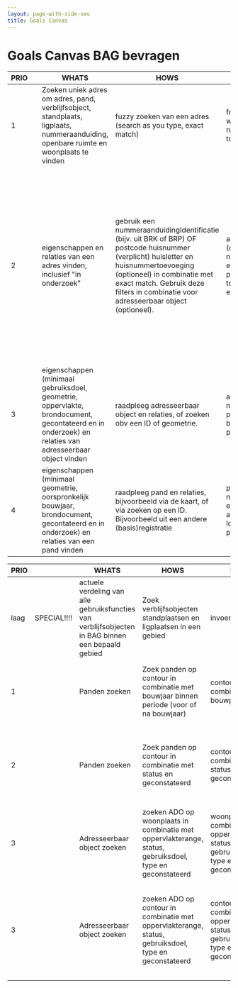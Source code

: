 ```yaml
---
layout: page-with-side-nav
title: Goals Canvas
---
```

# Goals Canvas BAG bevragen

| PRIO | | WHATS | HOWS | INPUT | OUTPUT | GOALS  | STORIES |
|------|-|-------|------|-------|--------|--------|---------|
| 1    | | Zoeken  uniek adres om adres, pand, verblijfsobject, standplaats, ligplaats, nummeraanduiding, openbare ruimte en woonplaats te vinden | fuzzy zoeken van een adres (search as you type, exact match) | free query op postcode, woonplaats, openbare ruimtenaam, huisnummer-letter-toevoeging | adressen | adressen retourneren om eventueel een selectie te maken | [4](https://github.com/VNG-Realisatie/BAG-Gemeentelijke-wensen-tav-BAG-Bevragingen/issues/4){:target="_blank"} |
| 2    | | eigenschappen en relaties van een adres vinden, inclusief "in onderzoek" | gebruik een nummeraanduidingIdentificatie (bijv. uit BRK of BRP) OF postcode huisnummer (verplicht) huisletter en huisnummertoevoeging (optioneel) in combinatie met exact match. Gebruik deze filters in combinatie voor adresseerbaar object (optioneel). | adresstring + expand parameter (optioneel) OF nummeraanduidingIdentificatie + expand parameter (optioneel) OF postcode + huisnummer-letter-toevoeging in combinatie met exact match | adres: verkorte openbare ruimtenaam, huisnr, huisl, huisnr.toevoeging, postcode, woonplaats (+embedded openbare ruimte, nummeraanduiding, woonplaats), geconstateerd, optionele boolean nevenadres en “in onderzoek” + relaties met adresseerbaarObject en pand. Als de expandparameter is gebruikt ook het adresseerbaar object. | raadplegen adres met bijbehorende identificatie/links naar nummeraanduiding, openbare ruimte, woonplaats, adresseerbaar object en panden, eventueel met gerelateerd verblijfsobject. | [32](https://github.com/VNG-Realisatie/BAG-Gemeentelijke-wensen-tav-BAG-Bevragingen/issues/32){:target="_blank"}, [15](https://github.com/VNG-Realisatie/BAG-Gemeentelijke-wensen-tav-BAG-Bevragingen/issues/15){:target="_blank"}, [16](https://github.com/VNG-Realisatie/BAG-Gemeentelijke-wensen-tav-BAG-Bevragingen/issues/16){:target="_blank"}, [17](https://github.com/VNG-Realisatie/BAG-Gemeentelijke-wensen-tav-BAG-Bevragingen/issues/17){:target="_blank"}, [18](https://github.com/VNG-Realisatie/BAG-Gemeentelijke-wensen-tav-BAG-Bevragingen/issues/18){:target="_blank"} |
| 3    | | eigenschappen  (minimaal gebruiksdoel, geometrie, oppervlakte, brondocument, gecontateerd en in onderzoek) en relaties van adresseerbaar object vinden | raadpleeg adresseerbaar object en relaties, of zoeken obv een ID of geometrie. | adresseerbaarObjectIdentificatie,  nummeraanduidingIdentificatie, pandIdentificatie, locatie, bounding box en expand parameter (optioneel)  | adresseerbaarObject met eigenschappen en relaties met adres (embedded) en Pand (embedded). | eigenschappen en relaties adresseerbaarObject raadplegen | [11](https://github.com/VNG-Realisatie/BAG-Gemeentelijke-wensen-tav-BAG-Bevragingen/issues/11){:target="_blank"}, [8](https://github.com/VNG-Realisatie/BAG-Gemeentelijke-wensen-tav-BAG-Bevragingen/issues/8){:target="_blank"}, [7](https://github.com/VNG-Realisatie/BAG-Gemeentelijke-wensen-tav-BAG-Bevragingen/issues/7){:target="_blank"}, [6](https://github.com/VNG-Realisatie/BAG-Gemeentelijke-wensen-tav-BAG-Bevragingen/issues/6){:target="_blank"}, [13](https://github.com/VNG-Realisatie/BAG-Gemeentelijke-wensen-tav-BAG-Bevragingen/issues/13){:target="_blank"}, [9](https://github.com/VNG-Realisatie/BAG-Gemeentelijke-wensen-tav-BAG-Bevragingen/issues/9){:target="_blank"}, [5](https://github.com/VNG-Realisatie/BAG-Gemeentelijke-wensen-tav-BAG-Bevragingen/issues/5){:target="_blank"}, [2](https://github.com/VNG-Realisatie/BAG-Gemeentelijke-wensen-tav-BAG-Bevragingen/issues/2){:target="_blank"}, [13](https://github.com/VNG-Realisatie/BAG-Gemeentelijke-wensen-tav-BAG-Bevragingen/issues/13){:target="_blank"} |
| 4    | | eigenschappen (minimaal geometrie, oorspronkelijk bouwjaar, brondocument, gecontateerd en in onderzoek) en relaties van een pand vinden | raadpleeg pand en relaties, bijvoorbeeld via de kaart, of via zoeken op een ID. Bijvoorbeeld uit een andere (basis)registratie | pandIdentificatie, nummeraanduidingIdentificatie en adresseerbaarObjectIdntificatie, locatie, bounding box en expand parameter (optioneel).  | eigenschappen van pand(en) en relaties met verblijfsobjecten (embedded) en adressen (embedded) | eigenschappen en relaties van Pand(en) raadplegen | [1](https://github.com/VNG-Realisatie/BAG-Gemeentelijke-wensen-tav-BAG-Bevragingen/issues/1){:target="_blank"}, [2](https://github.com/VNG-Realisatie/BAG-Gemeentelijke-wensen-tav-BAG-Bevragingen/issues/2){:target="_blank"}, [3](https://github.com/VNG-Realisatie/BAG-Gemeentelijke-wensen-tav-BAG-Bevragingen/issues/3){:target="_blank"}, [10](https://github.com/VNG-Realisatie/BAG-Gemeentelijke-wensen-tav-BAG-Bevragingen/issues/10){:target="_blank"}, [13](https://github.com/VNG-Realisatie/BAG-Gemeentelijke-wensen-tav-BAG-Bevragingen/issues/13){:target="_blank"}, [14](https://github.com/VNG-Realisatie/BAG-Gemeentelijke-wensen-tav-BAG-Bevragingen/issues/14){:target="_blank"}, [4](https://github.com/VNG-Realisatie/BAG-Gemeentelijke-wensen-tav-BAG-Bevragingen/issues/4){:target="_blank"} |

| PRIO | | WHATS | HOWS | INPUT | OUTPUT | GOALS  | STORIES |
|------|-|-------|------|-------|--------|--------|---------|
| laag | SPECIAL!!!! | actuele verdeling  van alle gebruiksfuncties van verblijfsobjecten in BAG binnen een bepaald gebied | Zoek verblijfsobjecten standplaatsen en ligplaatsen in een gebied | invoeren contour | verdeling van actuele gebruiksdoelen in percentages (samen 100%) | actuele uitnutting gebruiksdoelen en beschikbare vrije ruimte binnen bestemmingsplan bepalen | [7](https://github.com/VNG-Realisatie/BAG-Gemeentelijke-wensen-tav-BAG-Bevragingen/issues/7){:target="_blank"} |
| 1    | | Panden zoeken | Zoek panden op contour in combinatie met bouwjaar binnen periode (voor of na bouwjaar) | contour in combinatie met bouwperiode | panden | panden vinden van voor of na een bepaald bouwjaar of binnen een periode  tbv energietransitie | [306](https://github.com/VNG-Realisatie/BAG-Gemeentelijke-wensen-tav-BAG-Bevragingen/issues/306){:target="_blank"} |
| 2    | | Panden zoeken | Zoek panden op contour in combinatie met status en geconstateerd | contour in combinatie met status en geconstateerd | panden | panden vinden in een bepaald gebied met gecontateerd tbv handhaving stedelijke ontwikkelingen en belastingzaken | [331](https://github.com/VNG-Realisatie/BAG-Gemeentelijke-wensen-tav-BAG-Bevragingen/issues/331){:target="_blank"}, [333](https://github.com/VNG-Realisatie/BAG-Gemeentelijke-wensen-tav-BAG-Bevragingen/issues/333){:target="_blank"} |
| 3    | | Adresseerbaar object zoeken | zoeken ADO op woonplaats in combinatie met oppervlakterange, status, gebruiksdoel, type en geconstateerd | woonplaats in combinatie met oppervlakterange, status, gebruiksdoel, type en geconstateerd | Adresseerbaar objecten | overzicht ADO's met gecontateerd tbv belastingzaken | [334](https://github.com/VNG-Realisatie/BAG-Gemeentelijke-wensen-tav-BAG-Bevragingen/issues/334){:target="_blank"} |
| 3    | | Adresseerbaar object zoeken | zoeken ADO op contour in combinatie met oppervlakterange, status, gebruiksdoel, type en geconstateerd | contour in combinatie met oppervlakterange, status, gebruiksdoel, type en geconstateerd | Adresseerbaar objecten | ADO's en gerelateerde panden vinden in een bepaald gebied met gecontateerd tbv handhaving stedelijke ontwikkelingen en belastingzaken | [19](https://github.com/VNG-Realisatie/BAG-Gemeentelijke-wensen-tav-BAG-Bevragingen/issues/19){:target="_blank"}, [331](https://github.com/VNG-Realisatie/BAG-Gemeentelijke-wensen-tav-BAG-Bevragingen/issues/331){:target="_blank"}, [332](https://github.com/VNG-Realisatie/BAG-Gemeentelijke-wensen-tav-BAG-Bevragingen/issues/332){:target="_blank"}, [334](https://github.com/VNG-Realisatie/BAG-Gemeentelijke-wensen-tav-BAG-Bevragingen/issues/334){:target="_blank"} |

